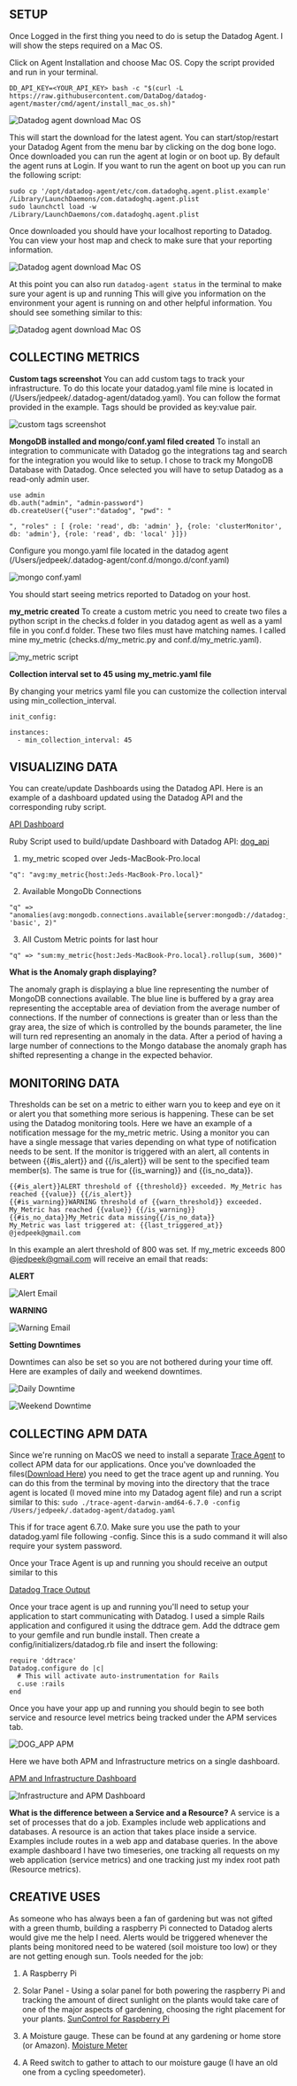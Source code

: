 ## SETUP

Once Logged in the first thing you need to do is setup the Datadog Agent.
I will show the steps required on a Mac OS.

Click on Agent Installation and choose Mac OS.
Copy the script provided and run in your terminal.

```
DD_API_KEY=<YOUR_API_KEY> bash -c "$(curl -L https://raw.githubusercontent.com/DataDog/datadog-agent/master/cmd/agent/install_mac_os.sh)"
```

![Datadog agent download Mac OS](DATADOG_SCREENSHOTS/Download_DD_Agent.png)

This will start the download for the latest agent.
You can start/stop/restart your Datadog Agent from the menu bar by clicking on the dog bone logo.
Once downloaded you can run the agent at login or on boot up.
By default the agent runs at Login.
If you want to run the agent on boot up you can run the following script:

```
sudo cp '/opt/datadog-agent/etc/com.datadoghq.agent.plist.example' /Library/LaunchDaemons/com.datadoghq.agent.plist
sudo launchctl load -w /Library/LaunchDaemons/com.datadoghq.agent.plist
```



Once downloaded you should have your localhost reporting to Datadog. You can view your host map and check to make sure that your reporting information.

![Datadog agent download Mac OS](DATADOG_SCREENSHOTS/DD_Hostmap.png)

At this point you can also run ```datadog-agent status``` in the terminal to make sure your agent is up and running
This will give you information on the environment your agent is running on and other helpful information.
You should see something similar to this:

![Datadog agent download Mac OS](DATADOG_SCREENSHOTS/DD_AGENT_STATUS.png)


## COLLECTING METRICS
**Custom tags screenshot**
You can add custom tags to track your infrastructure. To do this locate your datadog.yaml file
mine is located in (/Users/jedpeek/.datadog-agent/datadog.yaml).
You can follow the format provided in the example. Tags should be provided as key:value pair.

![custom tags screenshot](DATADOG_SCREENSHOTS/Custom_Tags.png?raw=true "Custom Tags")

**MongoDB installed and mongo/conf.yaml filed created**
To install an integration to communicate with Datadog go the integrations tag and search for the integration you would like to setup. I chose to track my MongoDB Database with Datadog. Once selected you will have to setup Datadog as a read-only admin user.

```
use admin
db.auth("admin", "admin-password")
db.createUser({"user":"datadog", "pwd": "

", "roles" : [ {role: 'read', db: 'admin' }, {role: 'clusterMonitor', db: 'admin'}, {role: 'read', db: 'local' }]})
```
 Configure you mongo.yaml file located in the datadog agent
 (/Users/jedpeek/.datadog-agent/conf.d/mongo.d/conf.yaml)

![mongo conf.yaml](DATADOG_SCREENSHOTS/mongo_yaml.png)

 You should start seeing metrics reported to Datadog on your host.

**my_metric created**
To create a custom metric you need to create two files a python script in the checks.d folder in you datadog agent as well as a yaml file in you conf.d folder. These two files must have matching names. I called mine my_metric (checks.d/my_metric.py and conf.d/my_metric.yaml).

![my_metric script](DATADOG_SCREENSHOTS/my_metric_python_script.png)


**Collection interval set to 45 using my_metric.yaml file**

By changing your metrics yaml file you can customize the collection interval using min_collection_interval.

```
init_config:

instances:
  - min_collection_interval: 45
  ```

## VISUALIZING DATA
You can create/update Dashboards using the Datadog API. Here is an example of a dashboard updated using the Datadog API and the corresponding ruby script.

[API Dashboard](https://app.datadoghq.com/dash/1021540/apimetrics?tile_size=m&page=0&is_auto=false&from_ts=1545081000000&to_ts=1545084600000&live=true)

Ruby Script used to build/update Dashboard with Datadog API: [dog_api](dog_api.rb)

1. my_metric scoped over Jeds-MacBook-Pro.local
```
"q": "avg:my_metric{host:Jeds-MacBook-Pro.local}"

```

2. Available MongoDb Connections
```
"q" => "anomalies(avg:mongodb.connections.available{server:mongodb://datadog:_localhost:27017}, 'basic', 2)"
```

3. All Custom Metric points for last hour
```
"q" => "sum:my_metric{host:Jeds-MacBook-Pro.local}.rollup(sum, 3600)"
```


**What is the Anomaly graph displaying?**

The anomaly graph is displaying a blue line representing the number of MongoDB connections available. The blue line is buffered by a gray area representing the acceptable area of deviation from the average number of connections. If the number of connections is greater than or less than the gray area, the size of which is controlled by the bounds parameter, the line will turn red representing an anomaly in the data. After a period of having a large number of connections to the Mongo database the anomaly graph has shifted representing a change in the expected behavior.


## MONITORING DATA

Thresholds can be set on a metric to either warn you to keep and eye on it or alert you that something more serious is happening. These can be set using the Datadog monitoring tools.
Here we have an example of a notification message for the my_metric metric. Using a monitor you can have a single message that varies depending on what type of notification needs to be sent.
If the monitor is triggered with an alert, all contents in between {{#is_alert}} and {{/is_alert}} will be sent to the specified team member(s). The same is true for {{is_warning}} and {{is_no_data}}.

```
{{#is_alert}}ALERT threshold of {{threshold}} exceeded. My_Metric has reached {{value}} {{/is_alert}}
{{#is_warning}}WARNING threshold of {{warn_threshold}} exceeded. My_Metric has reached {{value}} {{/is_warning}}
{{#is_no_data}}My_Metric data missing{{/is_no_data}}
My_Metric was last triggered at: {{last_triggered_at}}
@jedpeek@gmail.com
```

In this example an alert threshold of 800 was set. If my_metric exceeds 800 @jedpeek@gmail.com will receive an email that reads:

**ALERT**

![Alert Email](DATADOG_SCREENSHOTS/Datadog_Alert.png)

**WARNING**

![Warning Email](DATADOG_SCREENSHOTS/Warning_Email.png)

**Setting Downtimes**

Downtimes can also be set so you are not bothered during your time off. Here are examples of daily and weekend downtimes.

![Daily Downtime](DATADOG_SCREENSHOTS/Downtime_Daily.png)

![Weekend Downtime](DATADOG_SCREENSHOTS/Weekend_Downtime.png)



## COLLECTING APM DATA

Since we're running on MacOS we need to install a separate [Trace Agent](https://github.com/DataDog/datadog-trace-agent#run-on-osx) to collect APM data for our applications.
Once you've downloaded the files([Download Here](https://github.com/DataDog/datadog-trace-agent/releases/tag/6.7.0)) you need to get the trace agent up and running. You can do this from the terminal by moving into the directory that the trace agent is located (I moved mine into my Datadog agent file) and run a script similar to this: ``` sudo ./trace-agent-darwin-amd64-6.7.0 -config /Users/jedpeek/.datadog-agent/datadog.yaml ```

This if for trace agent 6.7.0. Make sure you use the path to your datadog.yaml file following -config.
Since this is a sudo command it will also require your system password.

Once your Trace Agent is up and running you should receive an output similar to this

[Datadog Trace Output](DATADOG_SCREENSHOTS/DD_TRACE_OUTPUT.png)

Once your trace agent is up and running you'll need to setup your application to start communicating with Datadog.
I used a simple Rails application and configured it using the ddtrace gem. Add the ddtrace gem to your gemfile and run bundle install. Then create a config/initializers/datadog.rb file and insert the following:

```
require 'ddtrace'
Datadog.configure do |c|
  # This will activate auto-instrumentation for Rails
  c.use :rails
end
```

Once you have your app up and running you should begin to see both service and resource level metrics being tracked under the APM services tab.

![DOG_APP APM](DATADOG_SCREENSHOTS/DD_DOG_APP.png)

Here we have both APM and Infrastructure metrics on a single dashboard.

[APM and Infrastructure Dashboard](https://app.datadoghq.com/dash/1022589/infrastructure-and-apm?tile_size=m&page=0&is_auto=false&from_ts=1545080940000&to_ts=1545084540000&live=true)

![Infrastructure and APM Dashboard](DATADOG_SCREENSHOTS/Infrastructure_and_APM_timeboard.png)

**What is the difference between a Service and a Resource?**
A service is a set of processes that do a job. Examples include web applications and databases.
A resource is an action that takes place inside a service. Examples include routes in a web app and database queries. In the above example dashboard I have two timeseries, one tracking all requests on my web application (service metrics) and one tracking just my index root path (Resource metrics).

## CREATIVE USES

As someone who has always been a fan of gardening but was not gifted with a green thumb, building a raspberry Pi connected to Datadog alerts would give me the help I need. Alerts would be triggered whenever the plants being monitored need to be watered (soil moisture too low) or they are not getting enough sun.
Tools needed for the job:

1. A Raspberry Pi

2. Solar Panel - Using a solar panel for both powering the raspberry Pi and tracking the amount of direct sunlight on the plants would take care of one of the major aspects of gardening, choosing the right placement for your plants. [SunControl for Raspberry Pi](https://www.kickstarter.com/projects/sunair/suncontrol-diy-solar-power-for-the-raspberry-pi-ar)

3. A Moisture gauge. These can be found at any gardening or home store (or Amazon). [Moisture Meter](https://www.amazon.com/Moisture-Gardens-Sensor-Flowers-Vegetable/dp/B07DL1V4V9/ref=asc_df_B07DL1V4V9/?tag=hyprod-20&linkCode=df0&hvadid=242120314056&hvpos=1o16&hvnetw=g&hvrand=2686245420727738238&hvpone=&hvptwo=&hvqmt=&hvdev=c&hvdvcmdl=&hvlocint=&hvlocphy=9031341&hvtargid=pla-486737576574&psc=1)

5. A Reed switch to gather to attach to our moisture gauge (I have an old one from a cycling speedometer).
